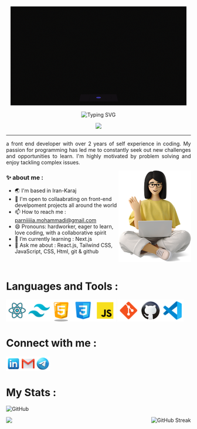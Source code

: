 <p align=center><img src="./src/glass.gif"/></p>
<p align="center"><img src="https://readme-typing-svg.demolab.com?font=Protest+Riot&size=30&duration=6000&pause=1000&color=F77A1F&random=false&width=435&lines=Hello%2C+I'm+Parnia+Mohammadi;Welcome+to+my+Github+profile" alt="Typing SVG" /></p>
<p align="center">
  <img src="https://visitcount.itsvg.in/api?id=Parnia-mohammadi&label=Profile%20Views&color=2&icon=5&pretty=false" />
</p>
<hr/>
<p style="text-align:justify;">a front end developer with over 2 years of self experience in coding. My passion for programming has led me to constantly seek out new challenges and opportunities to learn. I'm highly motivated by problem solving and enjoy tackling complex issues.</p>
<p><img align="right" src="./src/sitter.png" height="250" /></p>
<h3>✨ about me :</h3>
<ul>
  <li> 🌏 I'm based in Iran-Karaj</li>
  <li> 🤝 I'm open to collaabrating on front-end develpoment projects all around the world</li>
  <li> 📫 How to reach me : <a href="mailto:parniiiiia.mohammadi@gmail.com">parniiiiia.mohammadi@gmail.com</a></li>
  <li> 😄 Pronouns: hardworker, eager to learn, love coding, with a collaborative spirit</li>
  <li> 🌱 I’m currently learning : Next.js</li>
  <li>  💬 Ask me about : React.js, Tailwind CSS, JavaScript, CSS, Html, git & github</li>
</ul>
<br/>
<h1>Languages and Tools :</h1>
<p><img src="./src/react-jspng.png" width="60"/><img src="./src/tailwind.png" width="60"/><img src="./src/html.png" width="60"/><img src="./src/css.png" width="60"/><img src="./src/javascriptb.png" width="60"/>
<img src="./src/git.png" width="60"/><img src="./src/github.png" width="60"/><img src="./src/vscode.png" width="60"/></p>
<h1>Connect with me :</h1>
<p>
  <a href="https://www.linkedin.com/in/parnia-mohammadi-1a7552227"><img src="./src/linkedin.png" width="40"/></a><a href="mailto:parniiiiia.mohammadi@gmail.com"><img src="./src/gmail.png" width="40"/></a><a href="https://t.me/Parnia_mohammadi"><img src="./src/telegram.png" width="40"/></a></p>
<h1>My Stats :</h1>
<p><img src="https://github-readme-stats.vercel.app/api?username=Parnia-mohammadi&show_icons=true&theme=merko" alt="GitHub"/></p>
<p><img align="right" src="https://streak-stats.demolab.com?user=Parnia-mohammadi&theme=yellowdark" alt="GitHub Streak" /></p>
<p><img align="left" src="https://github-readme-stats.vercel.app/api/top-langs/?username=Parnia-mohammadi&layout=compact"/></p>
<!--
**Parnia-mohammadi/Parnia-mohammadi** is a ✨ _special_ ✨ repository because its `README.md` (this file) appears on your GitHub profile.

Here are some ideas to get you started:

- 🔭 I’m currently working on ...
- 🌱 I’m currently learning ...
- 👯 I’m looking to collaborate on ...
- 🤔 I’m looking for help with ...
- 💬 Ask me about ...
- 📫 How to reach me: ...
- 😄 Pronouns: ...
- ⚡ Fun fact: ...
-->
